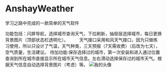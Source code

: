 # AnshayWeather
学习之路中完成的一款简单的天气软件

功能包括：闪屏导航，选择城市查询天气，下拉刷新，抽屉层选择城市，每日更换背景图片（顶部状态栏透明化）。
         天气接口采用和风天气接口，因为只做练习使用，所以只设计了气温，天气种类，三天预报（7天需收费）（后改为七天），空气质量，生活建议。
待加功能:保存选择过的城市，第一次安装和进入通过位置查询到所在城市直接显示所在城市天气信息。左右滑动选择保存过的城市天气。根据天气信息自动选择背景图片（考虑）等。
         ![我的头像](https://github.com/AnshayM/AnshayWeather/blob/master/AnshayWeather.gif)
